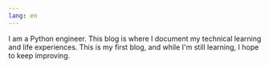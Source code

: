 ```yaml
---
lang: en
---
```


I am a Python engineer. This blog is where I document my technical learning and life experiences. This is my first blog, and while I'm still learning, I hope to keep improving.